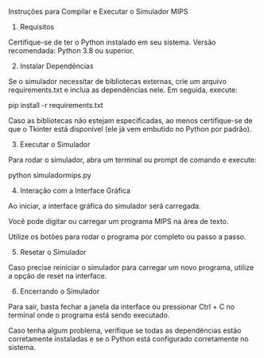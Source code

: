 Instruções para Compilar e Executar o Simulador MIPS

1. Requisitos

Certifique-se de ter o Python instalado em seu sistema.
Versão recomendada: Python 3.8 ou superior.

2. Instalar Dependências

Se o simulador necessitar de bibliotecas externas, crie um arquivo requirements.txt e inclua as dependências nele. Em seguida, execute:

pip install -r requirements.txt

Caso as bibliotecas não estejam especificadas, ao menos certifique-se de que o Tkinter está disponível (ele já vem embutido no Python por padrão).

3. Executar o Simulador

Para rodar o simulador, abra um terminal ou prompt de comando e execute:

python simuladormips.py

4. Interação com a Interface Gráfica

Ao iniciar, a interface gráfica do simulador será carregada.

Você pode digitar ou carregar um programa MIPS na área de texto.

Utilize os botões para rodar o programa por completo ou passo a passo.

5. Resetar o Simulador

Caso precise reiniciar o simulador para carregar um novo programa, utilize a opção de reset na interface.

6. Encerrando o Simulador

Para sair, basta fechar a janela da interface ou pressionar Ctrl + C no terminal onde o programa está sendo executado.

Caso tenha algum problema, verifique se todas as dependências estão corretamente instaladas e se o Python está configurado corretamente no sistema.

